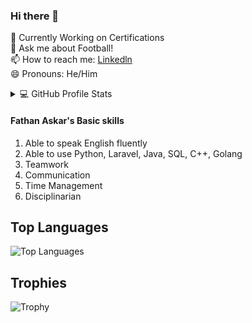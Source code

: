 ### Hi there 👋

<!--
**Zeltan13<h3 align="center">
  Welcome to Fathan Askar's profile!
  <img src="https://media.giphy.com/media/hvRJCLFzcasrR4ia7z/giphy.gif" width="28">
</h3>

<p align="center">
  <a href="https://github.com/DenverCoder1/readme-typing-svg"><img src="https://readme-typing-svg.herokuapp.com/?lines=Full-stack%20web%20and%20app%20developer;Self-taught%20UI%2FUX%20Designer;2%2B%20years%20of%20coding%20experience;Always%20learning%20new%20things&font=Fira%20Code&center=true&width=440&height=45&color=B74093Center=true&size=22"></a>
</p>

<!--  🔭 I’m currently working on ... -->
 🌱  Currently Working on Certifications<br>
  💬 Ask me about Football! <br>
  📫 How to reach me: <a href="https://www.linkedin.com/in/fathan-askar-031307259/">Linkedln</a><br>
  😄 Pronouns: He/Him <br>
  
<details> 
  <summary>💻 GitHub Profile Stats</summary>
  <br/>
    <p><img align="center" src="https://github-readme-stats.vercel.app/api/top-langs?username=Zeltan13&show_icons=true&locale=en&layout=compact" alt="Zeltan13" /></p>
    <p><img align="center" src="https://github-readme-streak-stats.herokuapp.com/?user=Zeltan13&" alt="Zeltan13" /></p>
 </details>
 <h4> Fathan Askar's Basic skills </h4>

1. Able to speak English fluently
2. Able to use Python, Laravel, Java, SQL, C++, Golang
3. Teamwork
4. Communication
5. Time Management
6. Disciplinarian 


## Top Languages
![Top Languages](https://github-readme-stats.vercel.app/api/top-langs/?username=Zeltan13&layout=compact)

## Trophies
![Trophy](https://github-profile-trophy.vercel.app/?username=Zeltan13)

